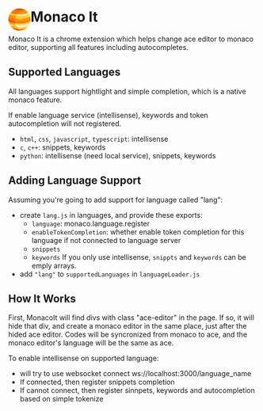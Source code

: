 # <img src="public/icons/icon_48.png" width="45" align="left"> Monaco It

Monaco It is a chrome extension which helps change ace editor to monaco editor, supporting all features including autocompletes.

## Supported Languages

All languages support hightlight and simple completion, which is a native monaco feature.

If enable language service (intellisense), keywords and token autocompletion will not registered.

- `html`, `css`, `javascript`, `typescript`: intellisense
- `c`, `c++`: snippets, keywords
- `python`: intellisense (need local service), snippets, keywords

## Adding Language Support

Assuming you're going to add support for language called "lang":

- create `lang.js` in languages, and provide these exports:
  - `language`: monaco.language.register
  - `enableTokenCompletion`: whether enable token completion for this language if not connected to language server
  - `snippets`
  - `keywords`
  If you only use intellisense, `snippts` and `keywords` can be emply arrays.
- add `"lang"` to `supportedLanguages` in `languageLoader.js`

## How It Works

First, MonacoIt will find divs with class "ace-editor" in the page. If so, it will hide that div, and create a monaco editor in the same place, just after the hided ace editor. Codes will be syncronized from monaco to ace, and the monaco editor's language will be the same as ace.

To enable intellisense on supported language:
- will try to use websocket connect ws://localhost:3000/language_name
- If connected, then register snippets completion
- If cannot connect, then register sinnpets, keywords and autocompletion based on simple tokenize
  